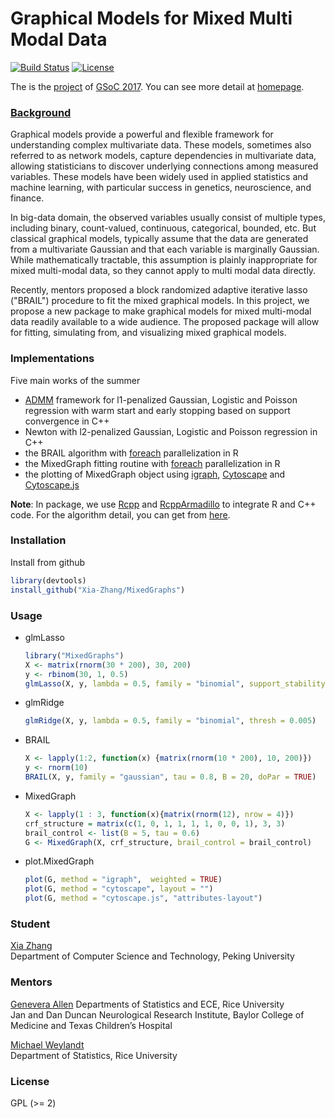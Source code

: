 Graphical Models for Mixed Multi Modal Data
=====
[![Build Status](https://travis-ci.com/Xia-Zhang/MixedGraphs.svg?token=oYxg4uPnDpxizy9yT9x8&branch=master)](https://travis-ci.com/Xia-Zhang/MixedGraphs) [![License](http://img.shields.io/badge/license-GPL%20%28%3E=%202%29-brightgreen.svg?style=flat)](http://www.gnu.org/licenses/gpl-2.0.html)

The is the [project](https://summerofcode.withgoogle.com/projects/#5375151708307456) of [GSoC 2017](https://summerofcode.withgoogle.com/projects/). You can see more detail at [homepage](http://xia-zhang.github.io/MixedGraphs).

### [Background](https://github.com/rstats-gsoc/gsoc2017/wiki/Graphical-Models-for-Mixed-Multi-Modal-Data)

Graphical models provide a powerful and flexible framework for understanding complex multivariate data. These models, sometimes also referred to as network models, capture dependencies in multivariate data, allowing statisticians to discover underlying connections among measured variables. These models have been widely used in applied statistics and machine learning, with particular success in genetics, neuroscience, and finance. 

In big-data domain, the observed variables usually consist of multiple types, including binary, count-valued, continuous, categorical, bounded, etc. But classical graphical models, typically assume that the data are generated from a multivariate Gaussian and that each variable is marginally Gaussian. While mathematically tractable, this assumption is plainly inappropriate for mixed multi-modal data, so they cannot apply to multi modal data directly. 

Recently, mentors proposed a block randomized adaptive iterative lasso ("BRAIL") procedure to fit the mixed graphical models. In this project, we propose a new package to make graphical models for mixed multi-modal data readily available to a wide audience. The proposed package will allow for fitting, simulating from, and visualizing mixed graphical models. 

### Implementations
Five main works of the summer
- [ADMM](http://stanford.edu/~boyd/admm.html) framework for l1-penalized Gaussian, Logistic and Poisson regression with warm start and early stopping based on support convergence in C++
- Newton with l2-penalized Gaussian, Logistic and Poisson regression in C++
- the BRAIL algorithm with [foreach](https://cran.r-project.org/web/packages/foreach) parallelization in R
- the MixedGraph fitting routine with [foreach](https://cran.r-project.org/web/packages/foreach/) parallelization in R
- the plotting of MixedGraph object using [igraph](http://igraph.org/r/), [Cytoscape](http://www.cytoscape.org/) and [Cytoscape.js](http://js.cytoscape.org/)

**Note**: In package, we use [Rcpp](http://www.rcpp.org/) and [RcppArmadillo](https://cran.r-project.org/web/packages/RcppArmadillo/) to integrate R and C++ code. For the algorithm detail, you can get from [here](https://xia-zhang.github.io/MixedGraphs/articles/glmLasso.html).


### Installation
Install from github
```r
library(devtools)
install_github("Xia-Zhang/MixedGraphs")
```

### Usage
- glmLasso
    ```r
    library("MixedGraphs")
    X <- matrix(rnorm(30 * 200), 30, 200)
    y <- rbinom(30, 1, 0.5)
    glmLasso(X, y, lambda = 0.5, family = "binomial", support_stability = 10) 
    ```
- glmRidge
    ```r
    glmRidge(X, y, lambda = 0.5, family = "binomial", thresh = 0.005)
    ```
- BRAIL
    ```r
    X <- lapply(1:2, function(x) {matrix(rnorm(10 * 200), 10, 200)})
    y <- rnorm(10)
    BRAIL(X, y, family = "gaussian", tau = 0.8, B = 20, doPar = TRUE)
    ```

- MixedGraph
    ```r
    X <- lapply(1 : 3, function(x){matrix(rnorm(12), nrow = 4)})
    crf_structure = matrix(c(1, 0, 1, 1, 1, 1, 0, 0, 1), 3, 3)
    brail_control <- list(B = 5, tau = 0.6)
    G <- MixedGraph(X, crf_structure, brail_control = brail_control)
    ```
- plot.MixedGraph
    ```r
    plot(G, method = "igraph",  weighted = TRUE)
    plot(G, method = "cytoscape", layout = "")
    plot(G, method = "cytoscape.js", "attributes-layout")
    ```
### Student
[Xia Zhang](https://github.com/Xia-Zhang)  
Department of Computer Science and Technology, Peking University

### Mentors
[Genevera Allen](http://www.stat.rice.edu/~gallen)
Departments of Statistics and ECE, Rice University  
Jan and Dan Duncan Neurological Research Institute, Baylor College of Medicine and Texas Children’s Hospital

[Michael Weylandt](https://github.com/michaelweylandt)  
Department of Statistics, Rice University

### License
GPL (>= 2)
